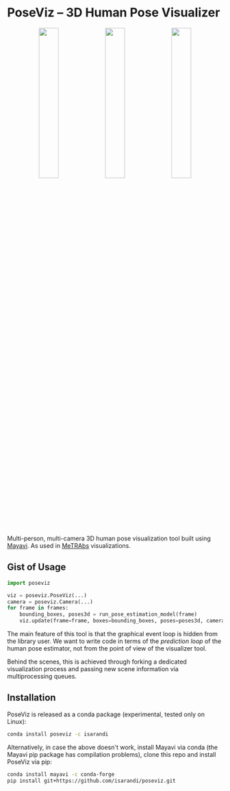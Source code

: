# PoseViz – 3D Human Pose Visualizer

<p align="center">
  <img src=screenshot.jpg width="30%">
  <img src=screenshot2.jpg width="30%">
  <img src=screenshot_multicam.jpg width="30%">
</p>

Multi-person, multi-camera 3D human pose visualization tool built using
[Mayavi](https://docs.enthought.com/mayavi/mayavi/). As used
in [MeTRAbs](https://github.com/isarandi/metrabs) visualizations.

## Gist of Usage

```python
import poseviz

viz = poseviz.PoseViz(...)
camera = poseviz.Camera(...)
for frame in frames:
    bounding_boxes, poses3d = run_pose_estimation_model(frame)
    viz.update(frame=frame, boxes=bounding_boxes, poses=poses3d, camera=camera)
```

The main feature of this tool is that the graphical event loop is hidden from the library user. We
want to write code in terms of the *prediction loop* of the human pose estimator, not from the point
of view of the visualizer tool.

Behind the scenes, this is achieved through forking a dedicated visualization process and passing
new scene information via multiprocessing queues.

## Installation

PoseViz is released as a conda package (experimental, tested only on Linux):

```bash
conda install poseviz -c isarandi
```

Alternatively, in case the above doesn't work, install Mayavi via conda (the Mayavi pip package has
compilation problems), clone this repo and install PoseViz via pip:

```bash
conda install mayavi -c conda-forge
pip install git+https://github.com/isarandi/poseviz.git
```
